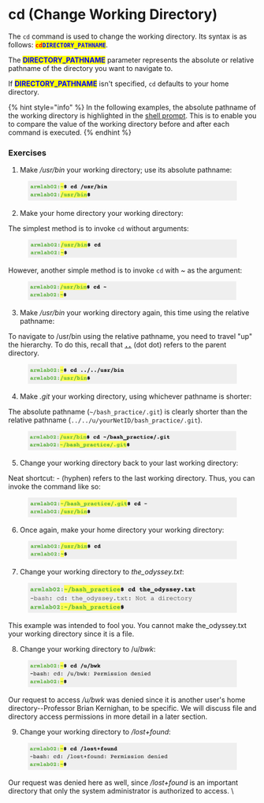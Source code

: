 # cd (Change Working Directory)

The `cd` command is used to change the working directory. Its syntax is as follows:  <mark style="color:red;">**`cd`**</mark><mark style="color:blue;">**`DIRECTORY_PATHNAME`**</mark>.

The <mark style="color:blue;">**DIRECTORY\_PATHNAME**</mark> parameter represents the absolute or relative pathname of the directory you want to navigate to.&#x20;

If <mark style="color:blue;">**DIRECTORY\_PATHNAME**</mark> isn't specified, `cd` defaults to your home directory.

{% hint style="info" %}
In the following examples, the absolute pathname of the working directory is highlighted in the [shell prompt](../warm-up-commands.md#shell-prompt). This is to enable you to compare the value of the working directory before and after each command is executed.
{% endhint %}

### Exercises

1. Make _/usr/bin_ your working directory; use its absolute pathname:&#x20;

<figure><img src="../../.gitbook/assets/Screenshot 2023-04-25 at 10.09.04 PM.png" alt=""><figcaption></figcaption></figure>

2. Make your home directory your working directory:

The simplest method is to invoke `cd` without arguments:&#x20;

<figure><img src="../../.gitbook/assets/Screenshot 2023-04-25 at 10.09.21 PM.png" alt=""><figcaption></figcaption></figure>

However, another simple method is to invoke `cd` with _\~_ as the argument:

<figure><img src="../../.gitbook/assets/Screenshot 2023-04-25 at 11.26.15 PM.png" alt=""><figcaption></figcaption></figure>

3. Make _/usr/bin_ your working directory again, this time using the relative pathname:&#x20;

To navigate to /usr/bin using the relative pathname, you need to travel "up" the hierarchy. To do this, recall that [**`..`**](../../linux/filesystem/notable-directories.md#the-.-dot-and-..-dot-dot-directories) (dot dot) refers to the parent directory.&#x20;

<figure><img src="../../.gitbook/assets/Screenshot 2023-04-25 at 10.09.32 PM.png" alt=""><figcaption></figcaption></figure>

4. Make _.git_ your working directory, using whichever pathname is shorter:

The absolute pathname (`~/bash_practice/.git`) is clearly shorter than the relative pathname (`../../u/yourNetID/bash_practice/.git`).

<figure><img src="../../.gitbook/assets/Screenshot 2023-04-25 at 10.09.41 PM.png" alt=""><figcaption></figcaption></figure>

5. Change your working directory back to your last working directory:

Neat shortcut: - (hyphen) refers to the last working directory. Thus, you can invoke the command like so:

<figure><img src="../../.gitbook/assets/Screenshot 2023-04-25 at 10.09.52 PM.png" alt=""><figcaption></figcaption></figure>

6. Once again, make your home directory your working directory:

<figure><img src="../../.gitbook/assets/Screenshot 2023-04-25 at 10.09.21 PM.png" alt=""><figcaption></figcaption></figure>

7. Change your working directory to _the\_odyssey.txt_:

<figure><img src="../../.gitbook/assets/Screenshot 2023-05-09 at 5.12.33 PM.png" alt=""><figcaption></figcaption></figure>

This example was intended to fool you. You cannot make the\_odyssey.txt your working directory since it is a file.&#x20;

8. Change your working directory to /u/_bwk_:

<figure><img src="../../.gitbook/assets/Screenshot 2023-04-25 at 10.10.15 PM.png" alt=""><figcaption></figcaption></figure>

Our request to access _/u/bwk_ was denied since it is another user's home directory--Professor Brian Kernighan, to be specific. We will discuss file and directory access permissions in more detail in a later section.&#x20;

9. Change your working directory to _/lost+found_:

<figure><img src="../../.gitbook/assets/Screenshot 2023-04-25 at 10.10.26 PM.png" alt=""><figcaption></figcaption></figure>

Our request was denied here as well, since _/lost+found_ is an important directory that only the system administrator is authorized to access. \
